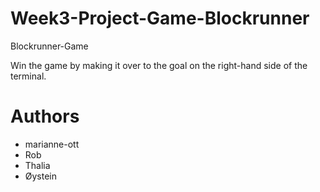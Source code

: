 # Week3-Project-Game-Blockrunner
Blockrunner-Game

Win the game by making it over to the goal on the right-hand side of the terminal.


# Authors
* marianne-ott
* Rob
* Thalia
* Øystein

